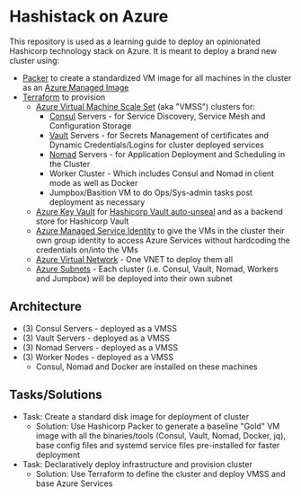 # Hashistack on Azure

This repository is used as a learning guide to deploy an opinionated Hashicorp technology stack on Azure.  It is meant to deploy a brand new cluster using:

- [Packer](https://www.packer.io/) to create a standardized VM image for all machines in the cluster as an [Azure Managed Image](https://docs.microsoft.com/en-us/azure/virtual-machines/linux/build-image-with-packer)
- [Terraform](https://www.terraform.io/) to provision 
    - [Azure Virtual Machine Scale Set](https://docs.microsoft.com/en-us/azure/virtual-machine-scale-sets/overview) (aka "VMSS") clusters for:
      - [Consul](https://www.consul.io/) Servers - for Service Discovery, Service Mesh and Configuration Storage
      - [Vault](https://www.vaultproject.io/) Servers - for Secrets Management of certificates and Dynamic Credentials/Logins for cluster deployed services
      - [Nomad](https://www.nomadproject.io/) Servers - for Application Deployment and Scheduling in the Cluster
      - Worker Cluster - Which includes Consul and Nomad in client mode as well as Docker
      - Jumpbox/Basition VM to do Ops/Sys-admin tasks post deployment as necessary
    - [Azure Key Vault](https://docs.microsoft.com/en-ca/azure/key-vault/) for [Hashicorp Vault auto-unseal](https://learn.hashicorp.com/vault/operations/autounseal-azure-keyvault) and as a backend store for Hashicorp Vault
    - [Azure Managed Service Identity](https://docs.microsoft.com/en-us/azure/active-directory/managed-identities-azure-resources/) to give the VMs in the cluster their own group identity to access Azure Services without hardcoding the credentials on/into the VMs
    - [Azure Virtual Network](https://docs.microsoft.com/en-us/azure/virtual-network/virtual-networks-overview) - One VNET to deploy them all
    - [Azure Subnets](https://docs.microsoft.com/en-us/azure/virtual-network/virtual-network-vnet-plan-design-arm#subnets) - Each cluster (i.e. Consul, Vault, Nomad, Workers and Jumpbox) will be deployed into their own subnet


## Architecture

- (3) Consul Servers - deployed as a VMSS
- (3) Vault Servers - deployed as a VMSS
- (3) Nomad Servers - deployed as a VMSS
- (3) Worker Nodes - deployed as a VMSS
    - Consul, Nomad and Docker are installed on these machines

## Tasks/Solutions

- Task: Create a standard disk image for deployment of cluster
    - Solution: Use Hashicorp Packer to generate a baseline "Gold" VM image with all the binaries/tools (Consul, Vault, Nomad, Docker, jq), base config files and systemd service files pre-installed for faster deployment
- Task: Declaratively deploy infrastructure and provision cluster
    - Solution: Use Terraform to define the cluster and deploy VMSS and base Azure Services